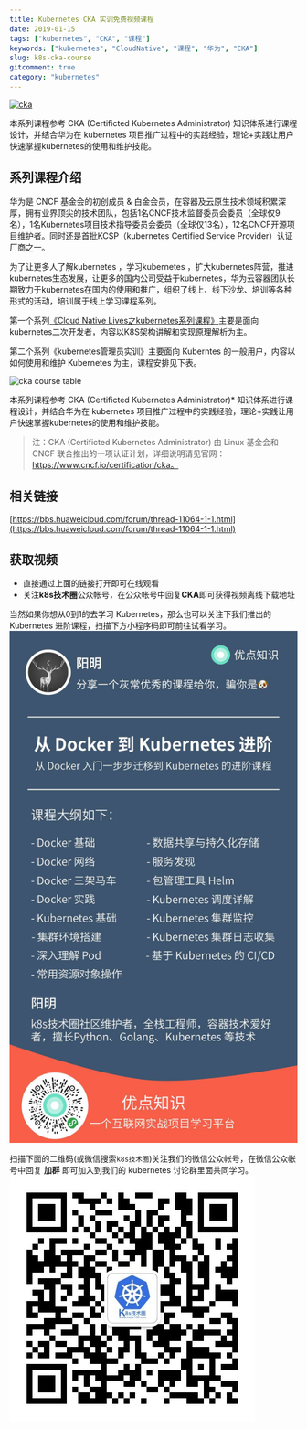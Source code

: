 ```yaml
---
title: Kubernetes CKA 实训免费视频课程
date: 2019-01-15
tags: ["kubernetes", "CKA", "课程"]
keywords: ["kubernetes", "CloudNative", "课程", "华为", "CKA"]
slug: k8s-cka-course
gitcomment: true
category: "kubernetes"
---
```


[![cka](https://bxdc-static.oss-cn-beijing.aliyuncs.com/images/kqPNDq.jpg)](/post/k8s-cka-course/)

本系列课程参考 CKA (Certificted Kubernetes Administrator) 知识体系进行课程设计，并结合华为在 kubernetes 项目推广过程中的实践经验，理论+实践让用户快速掌握kubernetes的使用和维护技能。

<!--more-->

## 系列课程介绍
华为是 CNCF 基金会的初创成员 & 白金会员，在容器及云原生技术领域积累深厚，拥有业界顶尖的技术团队，包括1名CNCF技术监督委员会委员（全球仅9名），1名Kubernetes项目技术指导委员会委员（全球仅13名），12名CNCF开源项目维护者。同时还是首批KCSP（kubernetes Certified Service Provider）认证厂商之一。

为了让更多人了解kubernetes ，学习kubernetes ，扩大kubernetes阵营，推进kubernetes生态发展，让更多的国内公司受益于kubernetes，华为云容器团队长期致力于kubernetes在国内的使用和推广，组织了线上、线下沙龙、培训等各种形式的活动，培训属于线上学习课程系列。

第一个系列[《Cloud Native Lives之kubernetes系列课程》](/post/huawei-cloudnativelives-k8s-course/)主要是面向kubernetes二次开发者，内容以K8S架构讲解和实现原理解析为主。

第二个系列《kubernetes管理员实训》主要面向 Kuberntes 的一般用户，内容以如何使用和维护 Kubernetes 为主，课程安排见下表。

![cka course table](https://bxdc-static.oss-cn-beijing.aliyuncs.com/images/SRjagE.jpg)


本系列课程参考 CKA (Certificted Kubernetes Administrator)* 知识体系进行课程设计，并结合华为在 kubernetes 项目推广过程中的实践经验，理论+实践让用户快速掌握kubernetes的使用和维护技能。

> 注：CKA (Certificted Kubernetes Administrator) 由 Linux 基金会和 CNCF 联合推出的一项认证计划，详细说明请见官网： https://www.cncf.io/certification/cka。

## 相关链接
[https://bbs.huaweicloud.com/forum/thread-11064-1-1.html](https://bbs.huaweicloud.com/forum/thread-11064-1-1.html)

## 获取视频

* 直接通过上面的链接打开即可在线观看
* 关注**k8s技术圈**公众帐号，在公众帐号中回复**CKA**即可获得视频离线下载地址

当然如果你想从0到1的去学习 Kubernetes，那么也可以关注下我们推出的 Kubernetes 进阶课程，扫描下方小程序码即可前往试看学习。
![Kubernetes视频课程](/img/posts/k8s-video.jpeg)

扫描下面的二维码(或微信搜索`k8s技术圈`)关注我们的微信公众帐号，在微信公众帐号中回复 **加群** 即可加入到我们的 kubernetes 讨论群里面共同学习。
![qrcode](/img/posts/qrcode_for_gh_d6dd87b6ceb4_430.jpg)

